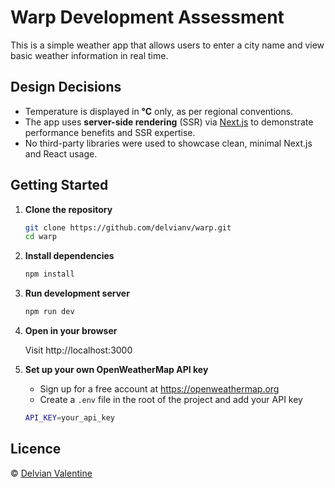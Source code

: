 # Warp Development Assessment

This is a simple weather app that allows users to enter a city name and view basic weather information in real time.

## Design Decisions

- Temperature is displayed in **°C** only, as per regional conventions.
- The app uses **server-side rendering** (SSR) via [Next.js](https://nextjs.org/) to demonstrate performance benefits and SSR expertise.
- No third-party libraries were used to showcase clean, minimal Next.js and React usage.

## Getting Started

1. **Clone the repository**

   ```bash
   git clone https://github.com/delvianv/warp.git
   cd warp
   ```

2. **Install dependencies**

   ```bash
   npm install
   ```

3. **Run development server**

   ```bash
   npm run dev
   ```

4. **Open in your browser**

   Visit http://localhost:3000

5. **Set up your own OpenWeatherMap API key**

   - Sign up for a free account at https://openweathermap.org
   - Create a `.env` file in the root of the project and add your API key

   ```bash
   API_KEY=your_api_key
   ```

## Licence

&copy; [Delvian Valentine](https://delvianv.github.io)
